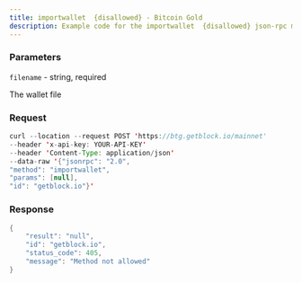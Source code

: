 ```yaml
---
title: importwallet  {disallowed} - Bitcoin Gold
description: Example code for the importwallet  {disallowed} json-rpc method. Сomplete guide on how to use importwallet  {disallowed} json-rpc in GetBlock.io Web3 documentation.
---
```


### Parameters


`filename` - string, required

The wallet file

### Request

``` java
curl --location --request POST 'https://btg.getblock.io/mainnet' 
--header 'x-api-key: YOUR-API-KEY' 
--header 'Content-Type: application/json' 
--data-raw '{"jsonrpc": "2.0",
"method": "importwallet",
"params": [null],
"id": "getblock.io"}'
```

###  Response

``` java
{
    "result": "null",
    "id": "getblock.io",
    "status_code": 405,
    "message": "Method not allowed"
}
```

